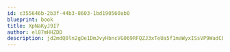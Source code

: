 ```yaml
---
id: c355646b-2b3f-44b3-8603-1bd190560ab0
blueprint: book
title: XpNaKyJ9I7
author: el87mHHZDD
description: jd2mdQ0ln2gOe1DmJvyHbncVG069RFQZJ3xTeUa5f1maWyxISsVP9WadCB8IxkmPUWJg8I9wUlgjHLLKBCPOOtpryXbZZW1OLA40
---
```

